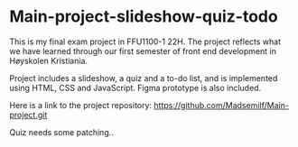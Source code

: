 # Main-project-slideshow-quiz-todo

This is my final exam project in FFU1100-1 22H. 
The project reflects what we have learned through our first semester of front end development in Høyskolen Kristiania.

Project includes a slideshow, a quiz and a to-do list, and is implemented using HTML, CSS and JavaScript.
Figma prototype is also included.

Here is a link to the project repository: https://github.com/Madsemilf/Main-project.git

Quiz needs some patching..
